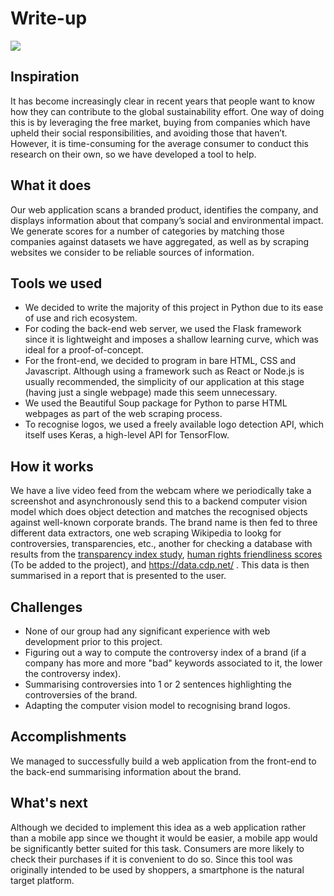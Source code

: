 # Write-up

![](https://user-images.githubusercontent.com/29378769/216816959-5b25773b-4fe5-4656-bf67-d2cf34138ec8.png)

## Inspiration

It has become increasingly clear in recent years that people want to know how they can contribute to the global sustainability effort. One way of doing this is by leveraging the free market, buying from companies which have upheld their social responsibilities, and avoiding those that haven’t. However, it is time-consuming for the average consumer to conduct this research on their own, so we have developed a tool to help.

## What it does

Our web application scans a branded product, identifies the company, and displays information about that company’s social and environmental impact. We generate scores for a number of categories by matching those companies against datasets we have aggregated, as well as by scraping websites we consider to be reliable sources of information.

## Tools we used

- We decided to write the majority of this project in Python due to its ease of use and rich ecosystem.
- For coding the back-end web server, we used the Flask framework since it is lightweight and imposes a shallow learning curve, which was ideal for a proof-of-concept.
- For the front-end, we decided to program in bare HTML, CSS and Javascript. Although using a framework such as React or Node.js is usually recommended, the simplicity of our application at this stage (having just a single webpage) made this seem unnecessary.
- We used the Beautiful Soup package for Python to parse HTML webpages as part of the web scraping process.
- To recognise logos, we used a freely available logo detection API, which itself uses Keras, a high-level API for TensorFlow.

## How it works
We have a live video feed from the webcam where we periodically take a screenshot and asynchronously send this to a backend computer vision model which does object detection and matches the recognised objects against well-known corporate brands. The brand name is then fed to three different data extractors, one web scraping Wikipedia to lookg for controversies, transparencies, etc., another for checking a database with results from the [transparency index study](https://crni.ie/content/uploads/2020/04/FR_FashionTransparencyIndex2020.pdf), [human rights friendliness scores](https://www.worldbenchmarkingalliance.org/publication/chrb/rankings/type/ungp/industry-apparel/) (To be added to the project), and https://data.cdp.net/ . This data is then summarised in a report that is presented to the user.


## Challenges
- None of our group had any significant experience with web development prior to this project.
- Figuring out a way to compute the controversy index of a brand (if a company has more and more "bad" keywords associated to it, the lower the controversy index).
- Summarising controversies into 1 or 2 sentences highlighting the controversies of the brand.
- Adapting the computer vision model to recognising brand logos.

## Accomplishments
We managed to successfully build a web application from the front-end to the back-end summarising information about the brand.

## What's next

Although we decided to implement this idea as a web application rather than a mobile app since we thought it would be easier, a mobile app would be significantly better suited for this task. Consumers are more likely to check their purchases if it is convenient to do so. Since this tool was originally intended to be used by shoppers, a smartphone is the natural target platform.

